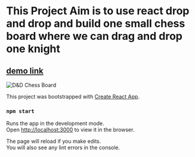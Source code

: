 # This Project Aim is to use react drop and drop and build one small chess board where we can drag and drop one knight 

## [demo link](https://github.com/akshay14ce1078/chess-with-react-dnd/docs/demo-video.mp4) 

![D&D Chess Board](https://github.com/akshay14ce1078/chess-with-react-dnd/docs/chess-board.png)



This project was bootstrapped with [Create React App](https://github.com/facebook/create-react-app).

### `npm start`

Runs the app in the development mode.\
Open [http://localhost:3000](http://localhost:3000) to view it in the browser.

The page will reload if you make edits.\
You will also see any lint errors in the console.


